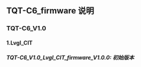 <!--
 * @Description: None
 * @version: V1.0.0
 * @Author: LILYGO_L
 * @Date: 2023-09-12 18:12:36
 * @LastEditors: LILYGO_L
 * @LastEditTime: 2023-12-23 10:45:25
 * @License: GPL 3.0
-->
## TQT-C6_firmware 说明

### TQT-C6_V1.0

#### 1.Lvgl_CIT
##### TQT-C6_V1.0_Lvgl_CIT_firmware_V1.0.0: 初始版本

